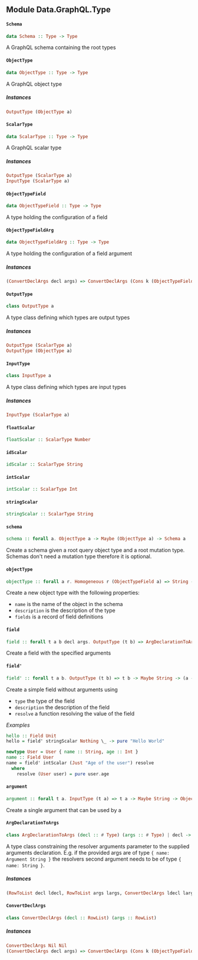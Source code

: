 ## Module Data.GraphQL.Type

#### `Schema`

``` purescript
data Schema :: Type -> Type
```

A GraphQL schema containing the root types

#### `ObjectType`

``` purescript
data ObjectType :: Type -> Type
```

A GraphQL object type

##### Instances
``` purescript
OutputType (ObjectType a)
```

#### `ScalarType`

``` purescript
data ScalarType :: Type -> Type
```

A GraphQL scalar type

##### Instances
``` purescript
OutputType (ScalarType a)
InputType (ScalarType a)
```

#### `ObjectTypeField`

``` purescript
data ObjectTypeField :: Type -> Type
```

A type holding the configuration of a field

#### `ObjectTypeFieldArg`

``` purescript
data ObjectTypeFieldArg :: Type -> Type
```

A type holding the configuration of a field argument

##### Instances
``` purescript
(ConvertDeclArgs decl args) => ConvertDeclArgs (Cons k (ObjectTypeFieldArg a) decl) (Cons k a args)
```

#### `OutputType`

``` purescript
class OutputType a 
```

A type class defining which types are output types

##### Instances
``` purescript
OutputType (ScalarType a)
OutputType (ObjectType a)
```

#### `InputType`

``` purescript
class InputType a 
```

A type class defining which types are input types

##### Instances
``` purescript
InputType (ScalarType a)
```

#### `floatScalar`

``` purescript
floatScalar :: ScalarType Number
```

#### `idScalar`

``` purescript
idScalar :: ScalarType String
```

#### `intScalar`

``` purescript
intScalar :: ScalarType Int
```

#### `stringScalar`

``` purescript
stringScalar :: ScalarType String
```

#### `schema`

``` purescript
schema :: forall a. ObjectType a -> Maybe (ObjectType a) -> Schema a
```

Create a schema given a root query object type and a root mutation type.
Schemas don't need a mutation type therefore it is optional.

#### `objectType`

``` purescript
objectType :: forall a r. Homogeneous r (ObjectTypeField a) => String -> Maybe String -> {  | r } -> ObjectType a
```

Create a new object type with the following properties:
- `name` is the name of the object in the schema
- `description` is the description of the type
- `fields` is a record of field definitions

#### `field`

``` purescript
field :: forall t a b decl args. OutputType (t b) => ArgDeclarationToArgs decl args => t b -> Maybe String -> {  | decl } -> (a -> {  | args } -> Aff b) -> ObjectTypeField a
```

Create a field with the specified arguments


#### `field'`

``` purescript
field' :: forall t a b. OutputType (t b) => t b -> Maybe String -> (a -> Aff b) -> ObjectTypeField a
```

Create a simple field without arguments using
- `type` the type of the field
- `description` the description of the field
- `resolve` a function resolving the value of the field

*Examples*
``` purescript
hello :: Field Unit
hello = field' stringScalar Nothing \_ -> pure "Hello World"

newtype User = User { name :: String, age :: Int }
name :: Field User
name = field' intScalar (Just "Age of the user") resolve
  where
    resolve (User user) = pure user.age
```

#### `argument`

``` purescript
argument :: forall t a. InputType (t a) => t a -> Maybe String -> ObjectTypeFieldArg a
```

Create a single argument that can be used by a 

#### `ArgDeclarationToArgs`

``` purescript
class ArgDeclarationToArgs (decl :: # Type) (args :: # Type) | decl -> args, args -> decl
```

A type class constraining the resolver arguments parameter to the supplied
arguments declaration.
E.g. if the provided args are of type `{ name: Argument String }` the
resolvers second argument needs to be of type `{ name: String }`.

##### Instances
``` purescript
(RowToList decl ldecl, RowToList args largs, ConvertDeclArgs ldecl largs, ListToRow ldecl decl, ListToRow largs args) => ArgDeclarationToArgs decl args
```

#### `ConvertDeclArgs`

``` purescript
class ConvertDeclArgs (decl :: RowList) (args :: RowList) 
```

##### Instances
``` purescript
ConvertDeclArgs Nil Nil
(ConvertDeclArgs decl args) => ConvertDeclArgs (Cons k (ObjectTypeFieldArg a) decl) (Cons k a args)
```


